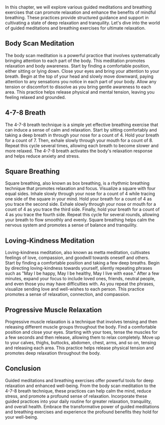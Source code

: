 
In this chapter, we will explore various guided meditations and breathing exercises that can promote relaxation and enhance the benefits of mindful breathing. These practices provide structured guidance and support in cultivating a state of deep relaxation and tranquility. Let's dive into the world of guided meditations and breathing exercises for ultimate relaxation.

## Body Scan Meditation

The body scan meditation is a powerful practice that involves systematically bringing attention to each part of the body. This meditation promotes relaxation and body awareness. Start by finding a comfortable position, either sitting or lying down. Close your eyes and bring your attention to your breath. Begin at the top of your head and slowly move downward, paying attention to any sensations you notice in each part of your body. Allow any tension or discomfort to dissolve as you bring gentle awareness to each area. This practice helps release physical and mental tension, leaving you feeling relaxed and grounded.

## 4-7-8 Breath

The 4-7-8 breath technique is a simple yet effective breathing exercise that can induce a sense of calm and relaxation. Start by sitting comfortably and taking a deep breath in through your nose for a count of 4. Hold your breath for a count of 7. Then, exhale slowly through your mouth for a count of 8. Repeat this cycle several times, allowing each breath to become slower and more relaxed. The 4-7-8 breath activates the body's relaxation response and helps reduce anxiety and stress.

## Square Breathing

Square breathing, also known as box breathing, is a rhythmic breathing technique that promotes relaxation and focus. Visualize a square with four equal sides. Inhale slowly through your nose for a count of 4 while tracing one side of the square in your mind. Hold your breath for a count of 4 as you trace the second side. Exhale slowly through your nose or mouth for a count of 4 as you trace the third side. Finally, hold your breath for a count of 4 as you trace the fourth side. Repeat this cycle for several rounds, allowing your breath to flow smoothly and evenly. Square breathing helps calm the nervous system and promotes a sense of balance and tranquility.

## Loving-Kindness Meditation

Loving-kindness meditation, also known as metta meditation, cultivates feelings of love, compassion, and goodwill towards oneself and others. Start by finding a comfortable position and taking a few deep breaths. Begin by directing loving-kindness towards yourself, silently repeating phrases such as "May I be happy, May I be healthy, May I live with ease." After a few minutes, expand your focus to include loved ones, friends, neutral people, and even those you may have difficulties with. As you repeat the phrases, visualize sending love and well-wishes to each person. This practice promotes a sense of relaxation, connection, and compassion.

## Progressive Muscle Relaxation

Progressive muscle relaxation is a technique that involves tensing and then releasing different muscle groups throughout the body. Find a comfortable position and close your eyes. Starting with your toes, tense the muscles for a few seconds and then release, allowing them to relax completely. Move up to your calves, thighs, buttocks, abdomen, chest, arms, and so on, tensing and releasing each area. This practice helps release physical tension and promotes deep relaxation throughout the body.

## Conclusion

Guided meditations and breathing exercises offer powerful tools for deep relaxation and enhanced well-being. From the body scan meditation to the 4-7-8 breath technique, these practices can help calm the mind, reduce stress, and promote a profound sense of relaxation. Incorporate these guided practices into your daily routine for greater relaxation, tranquility, and overall health. Embrace the transformative power of guided meditations and breathing exercises and experience the profound benefits they hold for your well-being.
